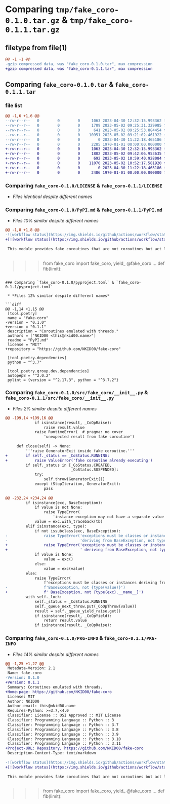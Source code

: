 # Comparing `tmp/fake_coro-0.1.0.tar.gz` & `tmp/fake_coro-0.1.1.tar.gz`

## filetype from file(1)

```diff
@@ -1 +1 @@
-gzip compressed data, was "fake_coro-0.1.0.tar", max compression
+gzip compressed data, was "fake_coro-0.1.1.tar", max compression
```

## Comparing `fake_coro-0.1.0.tar` & `fake_coro-0.1.1.tar`

### file list

```diff
@@ -1,6 +1,6 @@
--rw-r--r--   0        0        0     1063 2023-04-30 12:32:15.993362 fake_coro-0.1.0/LICENSE
--rw-r--r--   0        0        0     1709 2023-05-02 09:25:31.329985 fake_coro-0.1.0/PyPI.md
--rw-r--r--   0        0        0      641 2023-05-02 09:25:53.884454 fake_coro-0.1.0/pyproject.toml
--rw-r--r--   0        0        0    10951 2023-05-02 09:21:02.461922 fake_coro-0.1.0/src/fake_coro/__init__.py
--rw-r--r--   0        0        0        0 2023-04-30 11:22:18.465186 fake_coro-0.1.0/src/fake_coro/py.typed
--rw-r--r--   0        0        0     2285 1970-01-01 00:00:00.000000 fake_coro-0.1.0/PKG-INFO
+-rw-r--r--   0        0        0     1063 2023-04-30 12:32:15.993362 fake_coro-0.1.1/LICENSE
+-rw-r--r--   0        0        0     1802 2023-05-02 09:42:06.953635 fake_coro-0.1.1/PyPI.md
+-rw-r--r--   0        0        0      692 2023-05-02 10:59:40.928084 fake_coro-0.1.1/pyproject.toml
+-rw-r--r--   0        0        0    11070 2023-05-02 10:52:17.581920 fake_coro-0.1.1/src/fake_coro/__init__.py
+-rw-r--r--   0        0        0        0 2023-04-30 11:22:18.465186 fake_coro-0.1.1/src/fake_coro/py.typed
+-rw-r--r--   0        0        0     2486 1970-01-01 00:00:00.000000 fake_coro-0.1.1/PKG-INFO
```

### Comparing `fake_coro-0.1.0/LICENSE` & `fake_coro-0.1.1/LICENSE`

 * *Files identical despite different names*

### Comparing `fake_coro-0.1.0/PyPI.md` & `fake_coro-0.1.1/PyPI.md`

 * *Files 10% similar despite different names*

```diff
@@ -1,8 +1,8 @@
-![workflow status](https://img.shields.io/github/actions/workflow/status/NKID00/fake-coro/test.yaml) ![codecov](https://codecov.io/gh/NKID00/fake-coro/branch/master/graph/badge.svg?token=JENJTW0BLG)
+[![workflow status](https://img.shields.io/github/actions/workflow/status/NKID00/fake-coro/test.yaml)](https://github.com/NKID00/fake-coro/actions) [![codecov](https://codecov.io/gh/NKID00/fake-coro/branch/master/graph/badge.svg?token=JENJTW0BLG)](https://app.codecov.io/gh/NKID00/fake-coro)
 
 This module provides fake coroutines that are not coroutines but act like coroutines.
 
 ```
 >>> from fake_coro import fake_coro, yield_
 >>> @fake_coro
 ... def fib(limit):
```

### Comparing `fake_coro-0.1.0/pyproject.toml` & `fake_coro-0.1.1/pyproject.toml`

 * *Files 12% similar despite different names*

```diff
@@ -1,14 +1,15 @@
 [tool.poetry]
 name = "fake-coro"
-version = "0.1.0"
+version = "0.1.1"
 description = "Coroutines emulated with threads."
 authors = ["NKID00 <this@nkid00.name>"]
 readme = "PyPI.md"
 license = "MIT"
+repository = "https://github.com/NKID00/fake-coro"
 
 [tool.poetry.dependencies]
 python = "^3.7"
 
 [tool.poetry.group.dev.dependencies]
 autopep8 = "^2.0.2"
 pylint = {version = "^2.17.3", python = "^3.7.2"}
```

### Comparing `fake_coro-0.1.0/src/fake_coro/__init__.py` & `fake_coro-0.1.1/src/fake_coro/__init__.py`

 * *Files 2% similar despite different names*

```diff
@@ -199,14 +199,16 @@
             if isinstance(result, _CoOpRaise):
                 raise result.value
             raise RuntimeError(  # pragma: no cover
                 'unexpected result from fake coroutine')
 
     def close(self) -> None:
         '''raise GeneratorExit inside fake coroutine.'''
+        if self._status == _CoStatus.RUNNING:
+            raise ValueError('fake coroutine already executing')
         if self._status in [_CoStatus.CREATED,
                             _CoStatus.SUSPENDED]:
             try:
                 self.throw(GeneratorExit())
             except (StopIteration, GeneratorExit):
                 pass
 
@@ -232,24 +234,24 @@
         if isinstance(exc, BaseException):
             if value is not None:
                 raise TypeError(
                     'instance exception may not have a separate value')
             value = exc.with_traceback(tb)
         elif isinstance(exc, type):
             if not issubclass(exc, BaseException):
-                raise TypeError('exceptions must be classes or instances '
-                                'deriving from BaseException, not type')
+                raise TypeError('exceptions must be classes or instances'
+                                ' deriving from BaseException, not type')
             if value is None:
                 value = exc()
             else:
                 value = exc(value)
         else:
             raise TypeError(
                 f'exceptions must be classes or instances deriving from'
-                f'BaseException, not {type(value)}')
+                f' BaseException, not {type(exc).__name__}')
         with self._lock:
             self._status = _CoStatus.RUNNING
             self._queue_next_throw.put(_CoOpThrow(value))
             result = self._queue_yield_raise.get()
             if isinstance(result, _CoOpYield):
                 return result.value
             if isinstance(result, _CoOpRaise):
```

### Comparing `fake_coro-0.1.0/PKG-INFO` & `fake_coro-0.1.1/PKG-INFO`

 * *Files 14% similar despite different names*

```diff
@@ -1,25 +1,27 @@
 Metadata-Version: 2.1
 Name: fake-coro
-Version: 0.1.0
+Version: 0.1.1
 Summary: Coroutines emulated with threads.
+Home-page: https://github.com/NKID00/fake-coro
 License: MIT
 Author: NKID00
 Author-email: this@nkid00.name
 Requires-Python: >=3.7,<4.0
 Classifier: License :: OSI Approved :: MIT License
 Classifier: Programming Language :: Python :: 3
 Classifier: Programming Language :: Python :: 3.7
 Classifier: Programming Language :: Python :: 3.8
 Classifier: Programming Language :: Python :: 3.9
 Classifier: Programming Language :: Python :: 3.10
 Classifier: Programming Language :: Python :: 3.11
+Project-URL: Repository, https://github.com/NKID00/fake-coro
 Description-Content-Type: text/markdown
 
-![workflow status](https://img.shields.io/github/actions/workflow/status/NKID00/fake-coro/test.yaml) ![codecov](https://codecov.io/gh/NKID00/fake-coro/branch/master/graph/badge.svg?token=JENJTW0BLG)
+[![workflow status](https://img.shields.io/github/actions/workflow/status/NKID00/fake-coro/test.yaml)](https://github.com/NKID00/fake-coro/actions) [![codecov](https://codecov.io/gh/NKID00/fake-coro/branch/master/graph/badge.svg?token=JENJTW0BLG)](https://app.codecov.io/gh/NKID00/fake-coro)
 
 This module provides fake coroutines that are not coroutines but act like coroutines.
 
 ```
 >>> from fake_coro import fake_coro, yield_
 >>> @fake_coro
 ... def fib(limit):
```

